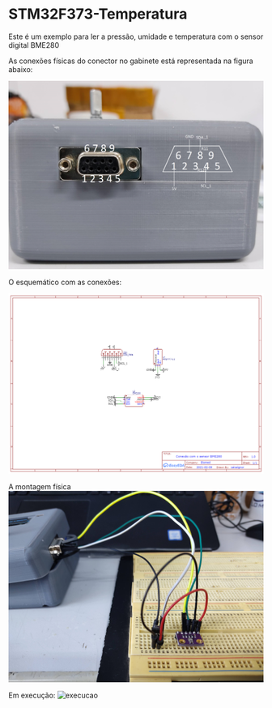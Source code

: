 # STM32F373-Temperatura
Este é um exemplo para ler a pressão, umidade e temperatura com o sensor digital BME280

As conexões físicas do conector no gabinete está representada na figura abaixo:

![gabinete](https://raw.githubusercontent.com/ElomedInd/STM32F373-Temperatura/main/docs/conector_db9.png)

O esquemático com as conexões:

![esquematico](https://raw.githubusercontent.com/ElomedInd/STM32F373-Temperatura/main/docs/Schematic_STM32F373-Temperatura_2021-02-09.png)

A montagem física
![montagem](https://raw.githubusercontent.com/ElomedInd/STM32F373-Temperatura/main/docs/montagem.jpg)

Em execução:
![execucao](https://raw.githubusercontent.com/ElomedInd/STM32F373-Temperatura/main/docs/funcionamento.gif)
